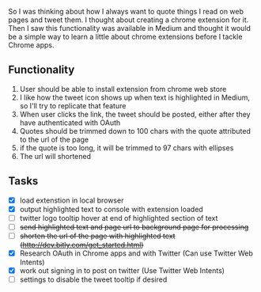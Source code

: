 So I was thinking about how I always want to quote things I read on web pages and tweet them. I thought about creating a chrome extension for it. Then I saw this functionality was available in Medium and thought it would be a simple way to learn a little about chrome extensions before I tackle Chrome apps.

## Functionality
1. User should be able to install extension from chrome web store
2. I like how the tweet icon shows up when text is highlighted in Medium, so I'll try to replicate that feature
3. When user clicks the link, the tweet should be posted, either after they have authenticated with OAuth
4. Quotes should be trimmed down to 100 chars with the quote attributed to the url of the page
5. if the quote is too long, it will be trimmed to 97 chars with ellipses 
6. The url will shortened

## Tasks
- [x] load extenstion in local browser
- [x] output highlighted text to console with extension loaded
- [ ] twitter logo tooltip hover at end of highlighted section of text
- [ ] ~~send highlighted text and page url to background page for processing~~
- [ ] ~~shorten the url of the page with highlighted text (http://dev.bitly.com/get_started.html)~~
- [x] Research OAuth in Chrome apps and with Twitter (Can use Twitter Web Intents)
- [x] work out signing in to post on twitter (Use Twitter Web Intents)
- [ ] settings to disable the tweet tooltip if desired